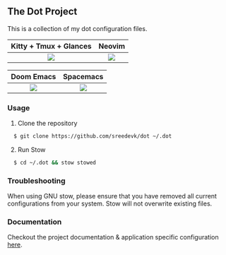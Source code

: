 ## The Dot Project

This is a collection of my dot configuration files.

  Kitty + Tmux + Glances   |  Neovim
:-------------------------:|:-------------------------:
![](https://user-images.githubusercontent.com/36154121/141363332-3d83b093-4710-4303-8b77-8324fcd72122.png) | ![](https://user-images.githubusercontent.com/36154121/141366992-83190c45-d918-47fa-9d22-61eb8f40e008.png)


  Doom Emacs               |  Spacemacs
:-------------------------:|:-------------------------:
 ![](https://user-images.githubusercontent.com/36154121/141369711-0cf70be3-fd4e-4c52-8e58-d9e7be77d26e.png)| ![](https://user-images.githubusercontent.com/36154121/141370031-b43bbe2f-19aa-419b-bc19-536d120f8ce9.png)

### Usage

1. Clone the repository

```bash
  $ git clone https://github.com/sreedevk/dot ~/.dot
```

2. Run Stow

```bash
  $ cd ~/.dot && stow stowed
```

### Troubleshooting

When using GNU stow, please ensure that you have removed all current configurations from your system. Stow will not overwrite existing files.

### Documentation
Checkout the project documentation & application specific configuration [here](https://github.com/sreedevk/dot/blob/master/wiki/).

